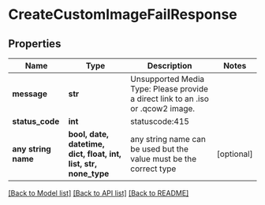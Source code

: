 # CreateCustomImageFailResponse


## Properties
Name | Type | Description | Notes
------------ | ------------- | ------------- | -------------
**message** | **str** | Unsupported Media Type: Please provide a direct link to an .iso or .qcow2 image. | 
**status_code** | **int** | statuscode:415 | 
**any string name** | **bool, date, datetime, dict, float, int, list, str, none_type** | any string name can be used but the value must be the correct type | [optional]

[[Back to Model list]](../README.md#documentation-for-models) [[Back to API list]](../README.md#documentation-for-api-endpoints) [[Back to README]](../README.md)


